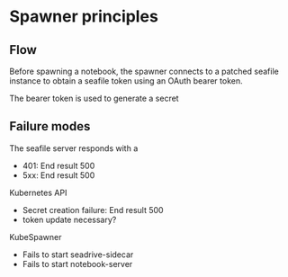 # Spawner principles

## Flow

Before spawning a notebook, the spawner connects to a patched seafile instance to obtain a seafile token using an OAuth bearer token.

The bearer token is used to generate a secret

## Failure modes

The seafile server responds with a
- 401: End result 500
- 5xx: End result 500

Kubernetes API
- Secret creation failure: End result 500
- token update necessary?

KubeSpawner
- Fails to start seadrive-sidecar
- Fails to start notebook-server
